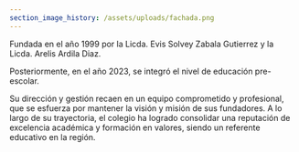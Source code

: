 ```yaml
---
section_image_history: /assets/uploads/fachada.png
---
```

Fundada en el año 1999 por la Licda. Evis Solvey Zabala Gutierrez y la Licda. Arelis Ardila Diaz.

Posteriormente, en el año 2023, se integró el nivel de educación pre-escolar.

Su dirección y gestión recaen en un equipo comprometido y profesional, que se esfuerza por mantener la visión y misión de sus fundadores. A lo largo de su trayectoria, el colegio ha logrado consolidar una reputación de excelencia académica y formación en valores, siendo un referente educativo en la región.
